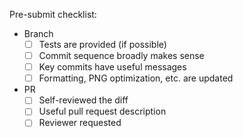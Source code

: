 <!--
Here are some checklists you may like to use. Use your judgement.

This is just a checklist, all the normative suggestions are covered in more detail in CONTRIBUTING.
-->
Pre-submit checklist:
- Branch
    - [ ] Tests are provided (if possible)
    - [ ] Commit sequence broadly makes sense
    - [ ] Key commits have useful messages
    - [ ] Formatting, PNG optimization, etc. are updated
- PR
    - [ ] Self-reviewed the diff
    - [ ] Useful pull request description
    - [ ] Reviewer requested
